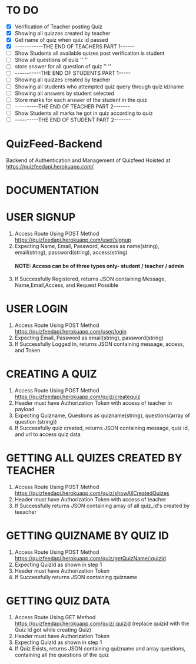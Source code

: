 # TO DO
- [X]   Verification of Teacher posting Quiz
- [X]   Showing all quizzes created by teacher  
- [X]   Get name of quiz when quiz id passed 
- [X]   ------------THE END OF TEACHERS PART 1------
- [ ]   Show Students all available quizes post verification is student
- [ ]   Show all questions of quiz '' ''
- [ ]   store answer for all question of quiz '' ''
- [ ]   -----------THE END OF STUDENTS PART 1-----
- [ ]   Showing all quizzes created by teacher
- [ ]   Showing all students who attempted quiz query through quiz id/name
- [ ]   Showing all answers by student selected
- [ ]   Store marks for each answer of the student in the quiz
- [ ]   ----------THE END OF TEACHER PART 2-------
- [ ]   Show Students all marks he got in quiz according to quiz
- [ ]   ----------THE END OF STUDENT PART 2-------

# QuizFeed-Backend
Backend of Authentication and Management of Quizfeed
Hoisted at https://quizfeedapi.herokuapp.com/

# DOCUMENTATION

# USER SIGNUP
1. Access Route Using POST Method https://quizfeedapi.herokuapp.com/user/signup 
2. Expecting Name, Email, Password, Access as name(string), email(string), password(string), access(string)
   #### NOTE: Access can be of three types only- student / teacher / admin
4. If Successfully Registered, returns JSON containing Message, Name,Email,Access, and Request Possible

# USER LOGIN
1. Access Route Using POST Method https://quizfeedapi.herokuapp.com/user/login
2. Expecting Email, Password as email(string), password(string)
3. If Successfully Logged In, returns JSON containing message, access, and Token

# CREATING A QUIZ
1. Access Route Using POST Method https://quizfeedapi.herokuapp.com/quiz/createquiz
2. Header must have Authorization Token with access of teacher in payload
3. Expecting Quizname, Questions as quizname(string), questions(array of question (string))
4. If Successfully quiz created, returns JSON containing message, quiz id, and url to access quiz data

# GETTING ALL QUIZES CREATED BY TEACHER
1. Access Route Using POST Method https://quizfeedapi.herokuapp.com/quiz/showAllCreatedQuizes
2. Header must have Authorization Token with access of teacher
3. If Successfully returns JSON containing array of all quiz_id's created by teeacher

# GETTING QUIZNAME BY QUIZ ID
1. Access Route Using POST Method https://quizfeedapi.herokuapp.com/quiz/getQuizName/:quizId
2. Expecting QuizId as shown in step 1
3. Header must have Authorization Token
4. If Successfully returns JSON containing quizname

# GETTING QUIZ DATA
1. Access Route Using GET Method https://quizfeedapi.herokuapp.com/quiz/:quizid (replace quizid with the Quiz Id got while creating Quiz)
2. Header must have Authorization Token
3. Expecting QuizId as shown in step 1
4. If Quiz Exists, returns JSON containing quizname and array questions, containing all the questions of the quiz
